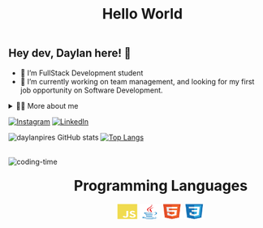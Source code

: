 <!--título-->
<div id="user-content-toc">
  <ul align="center">
    <summary><h1 style="display: inline-block">Hello World</h1></summary>
</div>

<!-- Presentation -->
<p>
  <h2>Hey dev, Daylan here! 🖖</h2>

  - 🌱 I’m FullStack Development student
  - 🔭 I’m currently working on team management, and looking for my first job opportunity on Software Development.
</p>

<!-- Dropdown -->
<details>
  <summary>👨‍💻 More about me</summary>

  - 💬 I'm 27 years old, I currently live in Brazil. I am in a career transition, currently working with people management where I have acquired important skills in communication, problem solving, creativity and teamwork.

  - ⚡ I like reading, and I believe that seeking to learn new things always contributes to my personal and professional growth. In my free time I like going to the beach and being in contact with nature, I also like video games and solving problems.
</details>

<!-- Links -->
[![Instagram](https://img.shields.io/badge/Instagram-E4405F?style=for-the-badge&logo=instagram&logoColor=white)](https://www.instagram.com/dayprss/)
[![LinkedIn](https://img.shields.io/badge/LinkedIn-0077B5?style=for-the-badge&logo=linkedin&logoColor=white)](https://www.linkedin.com/in/daylan-pires-68a1b8199/)


<!-- GithubStats -->

![daylanpires GitHub stats](https://github-readme-stats.vercel.app/api?username=daylanpires&show_icons=true&theme=dracula)
[![Top Langs](https://github-readme-stats.vercel.app/api/top-langs/?username=daylanpires&layout=donut&show_icons=true&theme=dracula)](https://github.com/daylanpires/github-readme-stats)

  <!-- Skills: Tools & Frameworks -->
 <div  align="center"> 
  <div style="display: inline_block"><br>
    <img align="left" height="250" alt="coding-time" src="https://github.com/daylanpires/imagens/assets/126516180/8c363e1d-121c-41ac-8f42-bc1f87fad8aa">
    <h1 align="center">Programming Languages</h1>
    <img align="center" height="30" width="40" alt="js-icon"  src="https://raw.githubusercontent.com/devicons/devicon/master/icons/javascript/javascript-plain.svg">
    <img align="center" height="30" width="40" alt="react-icon" src="https://raw.githubusercontent.com/devicons/devicon/master/icons/java/java-original.svg">
    <img align="center" height="30" width="40" alt="html-icon" src="https://raw.githubusercontent.com/devicons/devicon/master/icons/html5/html5-original.svg">
    <img align="center" height="30" width="40" alt="css-icon" src="https://raw.githubusercontent.com/devicons/devicon/master/icons/css3/css3-original.svg">
   </div>


